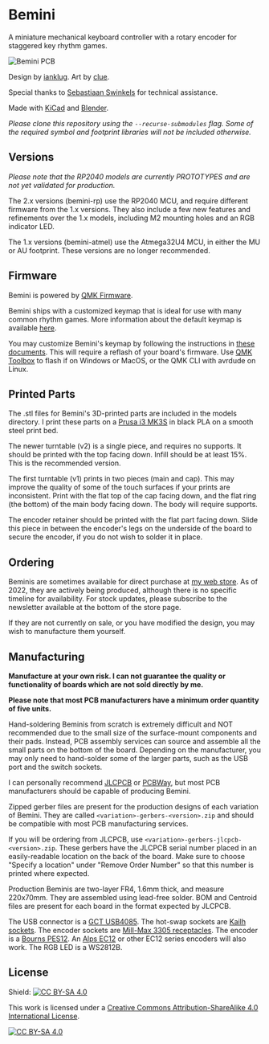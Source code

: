 # Bemini
A miniature mechanical keyboard controller with a rotary encoder for staggered key rhythm games.

![Bemini PCB](https://i.imgur.com/Y5NZjzr.jpg)

Design by [ianklug](https://ianklug.com). Art by [clue](https://clue.graphics).

Special thanks to [Sebastiaan Swinkels](https://github.com/C44Supra) for technical assistance.

Made with [KiCad](https://www.kicad.org/) and [Blender](https://www.blender.org/).

*Please clone this repository using the `--recurse-submodules` flag. Some of the required symbol and footprint libraries will not be included otherwise.*

## Versions

*Please note that the RP2040 models are currently PROTOTYPES and are not yet validated for production.*

The 2.x versions (bemini-rp) use the RP2040 MCU, and require different firmware from the 1.x versions. They also include a few new features and refinements over the 1.x models, including M2 mounting holes and an RGB indicator LED.

The 1.x versions (bemini-atmel) use the Atmega32U4 MCU, in either the MU or AU footprint. These versions are no longer recommended.

## Firmware

Bemini is powered by [QMK Firmware](https://qmk.fm).

Bemini ships with a customized keymap that is ideal for use with many common rhythm games. More information about the default keymap is available [here](https://kayboards.com/pages/bemini-keymap).

You may customize Bemini's keymap by following the instructions in [these documents](https://docs.qmk.fm). This will require a reflash of your board's firmware. Use [QMK Toolbox](https://github.com/qmk/qmk_toolbox) to flash if on Windows or MacOS, or the QMK CLI with avrdude on Linux.

## Printed Parts

The .stl files for Bemini's 3D-printed parts are included in the models directory. I print these parts on a [Prusa i3 MK3S](https://www.prusa3d.com/category/original-prusa-i3-mk3s/) in black PLA on a smooth steel print bed.

The newer turntable (v2) is a single piece, and requires no supports. It should be printed with the top facing down. Infill should be at least 15%. This is the recommended version.

The first turntable (v1) prints in two pieces (main and cap). This may improve the quality of some of the touch surfaces if your prints are inconsistent. Print with the flat top of the cap facing down, and the flat ring (the bottom) of the main body facing down. The body will require supports.

The encoder retainer should be printed with the flat part facing down. Slide this piece in between the encoder's legs on the underside of the board to secure the encoder, if you do not wish to solder it in place.

## Ordering

Beminis are sometimes available for direct purchase at [my web store](https://kayboards.com/products/bemini). As of 2022, they are actively being produced, although there is no specific timeline for availability. For stock updates, please subscribe to the newsletter available at the bottom of the store page.

If they are not currently on sale, or you have modified the design, you may wish to manufacture them yourself.

## Manufacturing

**Manufacture at your own risk. I can not guarantee the quality or functionality of boards which are not sold directly by me.**

**Please note that most PCB manufacturers have a minimum order quantity of five units.**

Hand-soldering Beminis from scratch is extremely difficult and NOT recommended due to the small size of the surface-mount components and their pads. Instead, PCB assembly services can source and assemble all the small parts on the bottom of the board. Depending on the manufacturer, you may only need to hand-solder some of the larger parts, such as the USB port and the switch sockets.

I can personally recommend [JLCPCB](https://jlcpcb.com) or [PCBWay](https://pcbway.com/), but most PCB manufacturers should be capable of producing Bemini.

Zipped gerber files are present for the production designs of each variation of Bemini. They are called `<variation>-gerbers-<version>.zip` and should be compatible with most PCB manufacturing services.

If you will be ordering from JLCPCB, use `<variation>-gerbers-jlcpcb-<version>.zip`. These gerbers have the JLCPCB serial number placed in an easily-readable location on the back of the board. Make sure to choose "Specify a location" under "Remove Order Number" so that this number is printed where expected.

Production Beminis are two-layer FR4, 1.6mm thick, and measure 220x70mm. They are assembled using lead-free solder. BOM and Centroid files are present for each board in the format expected by JLCPCB.

The USB connector is a [GCT USB4085](https://gct.co/connector/usb4085). The hot-swap sockets are [Kailh sockets](https://www.kailhswitch.com/mechanical-keyboard-switches/box-switches/mechanical-keyboard-switches-kailh-pcb-socket.html). The encoder sockets are [Mill-Max 3305 receptacles](https://www.mill-max.com/products/receptacle/3305). The encoder is a [Bourns PES12](https://www.bourns.com/pdfs/pes12.pdf). An [Alps EC12](https://tech.alpsalpine.com/prod/e/html/encoder/incremental/ec12e/ec12e_list.html) or other EC12 series encoders will also work. The RGB LED is a WS2812B.

## License

Shield: [![CC BY-SA 4.0][cc-by-sa-shield]][cc-by-sa]

This work is licensed under a
[Creative Commons Attribution-ShareAlike 4.0 International License][cc-by-sa].

[![CC BY-SA 4.0][cc-by-sa-image]][cc-by-sa]

[cc-by-sa]: http://creativecommons.org/licenses/by-sa/4.0/
[cc-by-sa-image]: https://licensebuttons.net/l/by-sa/4.0/88x31.png
[cc-by-sa-shield]: https://img.shields.io/badge/License-CC%20BY--SA%204.0-lightgrey.svg
